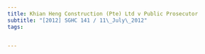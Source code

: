 ```yaml
---
title: Khian Heng Construction (Pte) Ltd v Public Prosecutor 
subtitle: "[2012] SGHC 141 / 11\_July\_2012"
tags:


---
```


